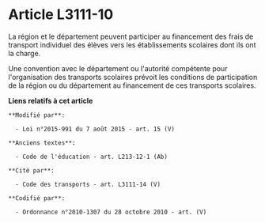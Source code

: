 # Article L3111-10

La région et le département peuvent participer au financement des frais de transport individuel des élèves vers les
établissements scolaires dont ils ont la charge.

Une convention avec le département ou l'autorité compétente pour l'organisation des transports scolaires prévoit les
conditions de participation de la région ou du département au financement de ces transports scolaires.

**Liens relatifs à cet article**

	**Modifié par**:

	  - Loi n°2015-991 du 7 août 2015 - art. 15 (V)

	**Anciens textes**:

	  - Code de l'éducation - art. L213-12-1 (Ab)

	**Cité par**:

	  - Code des transports - art. L3111-14 (V)

	**Codifié par**:

	  - Ordonnance n°2010-1307 du 28 octobre 2010 - art. (V)
